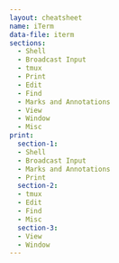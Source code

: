```yaml
---
layout: cheatsheet
name: iTerm
data-file: iterm
sections:
  - Shell
  - Broadcast Input
  - tmux
  - Print
  - Edit
  - Find
  - Marks and Annotations
  - View
  - Window
  - Misc
print:
  section-1:
  - Shell
  - Broadcast Input
  - Marks and Annotations
  - Print
  section-2:
  - tmux
  - Edit
  - Find
  - Misc
  section-3:
  - View
  - Window
---
```

